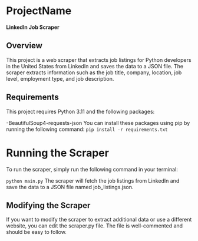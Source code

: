 # ProjectName
**LinkedIn Job Scraper**

## Overview
This project is a web scraper that extracts job listings for Python developers in the United States from LinkedIn and saves the data to a JSON file.
The scraper extracts information such as the job title, company, location, job level, employment type, and job description.

## Requirements
This project requires Python 3.11 and the following packages:

-BeautifulSoup4-requests-json
You can install these packages using pip by running the following command:
`pip install -r requirements.txt`

# Running the Scraper
To run the scraper, simply run the following command in your terminal:

`python main.py`
The scraper will fetch the job listings from LinkedIn and save the data to a JSON file named job_listings.json.


## Modifying the Scraper
If you want to modify the scraper to extract additional data or use a different website, you can edit the scraper.py file. 
The file is well-commented and should be easy to follow.

